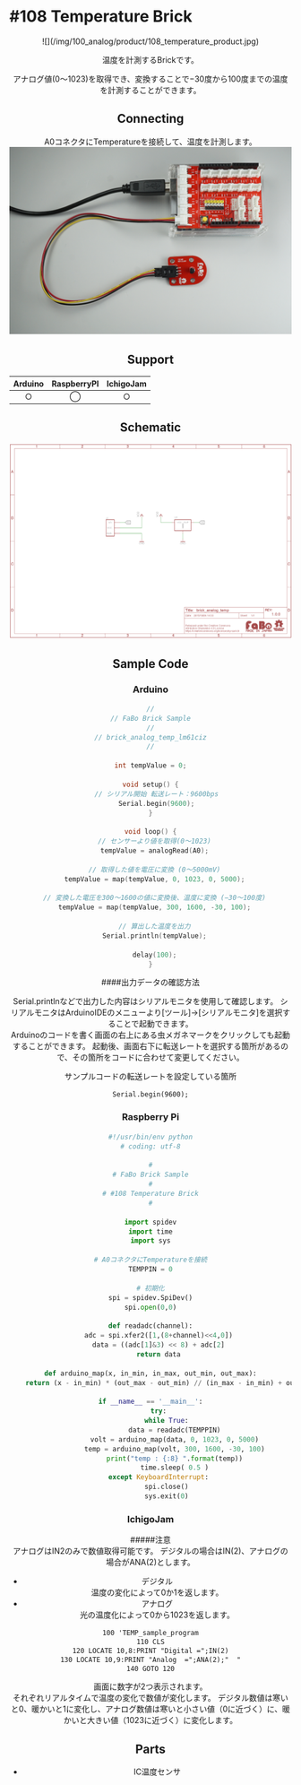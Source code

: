 # #108 Temperature Brick
<center>![](/img/100_analog/product/108_temperature_product.jpg)
<!--COLORME-->

温度を計測するBrickです。

アナログ値(0〜1023)を取得でき、変換することで−30度から100度までの温度を計測することができます。
<br>

## Connecting
A0コネクタにTemperatureを接続して、温度を計測します。
![](/img/100_analog/connect/108_temperature_connect.png)

## Support
| Arduino | RaspberryPI | IchigoJam |
| -- | -- | -- |
| <center>○ | <center>◯ | <center>○ |

## Schematic
![](/img/100_analog/schematic/108_temperature_schematic.png)


## Sample Code
### Arduino
```c
//
// FaBo Brick Sample
//
// brick_analog_temp_lm61ciz
//

int tempValue = 0;

void setup() {
   // シリアル開始 転送レート：9600bps
   Serial.begin(9600);
}

void loop() {
  // センサーより値を取得(0〜1023)
  tempValue = analogRead(A0);
  
  // 取得した値を電圧に変換 (0〜5000mV)
  tempValue = map(tempValue, 0, 1023, 0, 5000);

  // 変換した電圧を300〜1600の値に変換後、温度に変換 (−30〜100度)
  tempValue = map(tempValue, 300, 1600, -30, 100);

  // 算出した温度を出力
  Serial.println(tempValue);

  delay(100);
}

```

####出力データの確認方法

Serial.printlnなどで出力した内容はシリアルモニタを使用して確認します。
シリアルモニタはArduinoIDEのメニューより[ツール]->[シリアルモニタ]を選択することで起動できます。
<br>
Arduinoのコードを書く画面の右上にある虫メガネマークをクリックしても起動することができます。
起動後、画面右下に転送レートを選択する箇所があるので、その箇所をコードに合わせて変更してください。

サンプルコードの転送レートを設定している箇所
```
Serial.begin(9600);
```

### Raspberry Pi
```python
#!/usr/bin/env python
# coding: utf-8

#
# FaBo Brick Sample
#
# #108 Temperature Brick
#

import spidev
import time
import sys

# A0コネクタにTemperatureを接続
TEMPPIN = 0

# 初期化
spi = spidev.SpiDev()
spi.open(0,0)

def readadc(channel):
	adc = spi.xfer2([1,(8+channel)<<4,0])
	data = ((adc[1]&3) << 8) + adc[2]
	return data

def arduino_map(x, in_min, in_max, out_min, out_max):
	return (x - in_min) * (out_max - out_min) // (in_max - in_min) + out_min

if __name__ == '__main__':
	try:
		while True:
			data = readadc(TEMPPIN)
			volt = arduino_map(data, 0, 1023, 0, 5000)
			temp = arduino_map(volt, 300, 1600, -30, 100)
			print("temp : {:8} ".format(temp))
			time.sleep( 0.5 )
	except KeyboardInterrupt:
		spi.close()
		sys.exit(0)
```

### IchigoJam

#####注意<br>アナログはIN2のみで数値取得可能です。
デジタルの場合はIN(2)、アナログの場合がANA(2)とします。

- デジタル<br>
温度の変化によって0か1を返します。<br>
- アナログ<br>
光の温度化によって0から1023を返します。<br>

```Basic
100 'TEMP_sample_program
110 CLS
120 LOCATE 10,8:PRINT "Digital =";IN(2)
130 LOCATE 10,9:PRINT "Analog  =";ANA(2);"  "
140 GOTO 120
```

画面に数字が2つ表示されます。<br>
それぞれリアルタイムで温度の変化で数値が変化します。
デジタル数値は寒いと0、暖かいと1に変化し、アナログ数値は寒いと小さい値（0に近づく）に、暖かいと大きい値（1023に近づく）に変化します。

## Parts
- IC温度センサ
